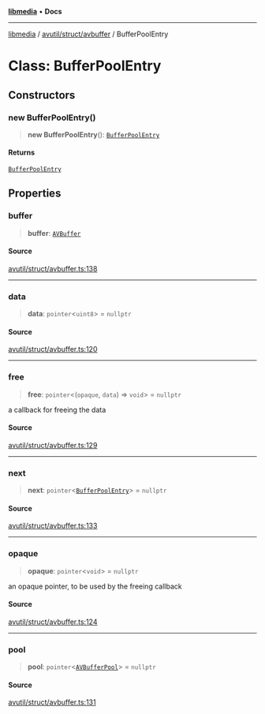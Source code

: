 [**libmedia**](../../../../README.md) • **Docs**

***

[libmedia](../../../../README.md) / [avutil/struct/avbuffer](../README.md) / BufferPoolEntry

# Class: BufferPoolEntry

## Constructors

### new BufferPoolEntry()

> **new BufferPoolEntry**(): [`BufferPoolEntry`](BufferPoolEntry.md)

#### Returns

[`BufferPoolEntry`](BufferPoolEntry.md)

## Properties

### buffer

> **buffer**: [`AVBuffer`](AVBuffer.md)

#### Source

[avutil/struct/avbuffer.ts:138](https://github.com/zhaohappy/libmedia/blob/83708827f1f74f03ced670ca9bc2d9d1e5e5366a/src/avutil/struct/avbuffer.ts#L138)

***

### data

> **data**: `pointer`\<`uint8`\> = `nullptr`

#### Source

[avutil/struct/avbuffer.ts:120](https://github.com/zhaohappy/libmedia/blob/83708827f1f74f03ced670ca9bc2d9d1e5e5366a/src/avutil/struct/avbuffer.ts#L120)

***

### free

> **free**: `pointer`\<(`opaque`, `data`) => `void`\> = `nullptr`

a callback for freeing the data

#### Source

[avutil/struct/avbuffer.ts:129](https://github.com/zhaohappy/libmedia/blob/83708827f1f74f03ced670ca9bc2d9d1e5e5366a/src/avutil/struct/avbuffer.ts#L129)

***

### next

> **next**: `pointer`\<[`BufferPoolEntry`](BufferPoolEntry.md)\> = `nullptr`

#### Source

[avutil/struct/avbuffer.ts:133](https://github.com/zhaohappy/libmedia/blob/83708827f1f74f03ced670ca9bc2d9d1e5e5366a/src/avutil/struct/avbuffer.ts#L133)

***

### opaque

> **opaque**: `pointer`\<`void`\> = `nullptr`

an opaque pointer, to be used by the freeing callback

#### Source

[avutil/struct/avbuffer.ts:124](https://github.com/zhaohappy/libmedia/blob/83708827f1f74f03ced670ca9bc2d9d1e5e5366a/src/avutil/struct/avbuffer.ts#L124)

***

### pool

> **pool**: `pointer`\<[`AVBufferPool`](AVBufferPool.md)\> = `nullptr`

#### Source

[avutil/struct/avbuffer.ts:131](https://github.com/zhaohappy/libmedia/blob/83708827f1f74f03ced670ca9bc2d9d1e5e5366a/src/avutil/struct/avbuffer.ts#L131)
